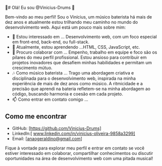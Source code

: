   👋# Olá! Eu sou @Vinicius-Drums 👋

Bem-vindo ao meu perfil! Sou o Vinícius, um músico baterista há mais de dez anos e atualmente estou trilhando meu caminho no mundo do desenvolvimento web. Aqui está um pouco mais sobre mim:

- 👀 Estou interessado em ... Desenvolvimento web, com um foco especial em  front-end, back-end, ou full-stack.
- 🌱 Atualmente, estou aprendendo ...HTML, CSS, JavaScript, etc.
- 💼 Procuro colaborar com ... Empenho, trabalho em equipe e foco são os pilares do meu perfil profissional. Estou ansioso para contribuir em projetos inovadores que desafiem minhas habilidades e permitam um crescimento mútuo.
- 🎶 Como músico baterista ... Trago uma abordagem criativa e disciplinada para o desenvolvimento web, inspirada na minha experiência de mais de dez anos como músico. A ritmicidade e a precisão que aprendi na bateria refletem-se na minha abordagem ao código, buscando harmonia e coesão em cada projeto.
- 📫 Como entrar em contato comigo ... 

## Como me encontrar

- GitHub: [https://github.com/Vinicius-Drums]
- LinkedIn:[ www.linkedin.com/in/vinicius-oliveira-9858a3299]
- Email: [anaogeraldino@gmail.com]

Fique à vontade para explorar meu perfil e entrar em contato se você estiver interessado em colaborar, compartilhar conhecimentos ou discutir oportunidades na área de desenvolvimento web com uma pitada musical!
